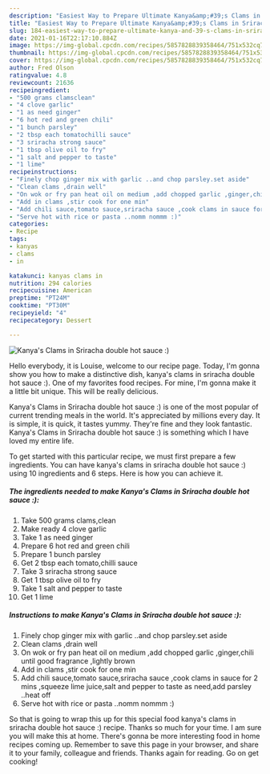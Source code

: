 ```yaml
---
description: "Easiest Way to Prepare Ultimate Kanya&amp;#39;s Clams in Sriracha double hot sauce :)"
title: "Easiest Way to Prepare Ultimate Kanya&amp;#39;s Clams in Sriracha double hot sauce :)"
slug: 184-easiest-way-to-prepare-ultimate-kanya-and-39-s-clams-in-sriracha-double-hot-sauce
date: 2021-01-16T22:17:10.884Z
image: https://img-global.cpcdn.com/recipes/5857828839358464/751x532cq70/kanyas-clams-in-sriracha-double-hot-sauce-recipe-main-photo.jpg
thumbnail: https://img-global.cpcdn.com/recipes/5857828839358464/751x532cq70/kanyas-clams-in-sriracha-double-hot-sauce-recipe-main-photo.jpg
cover: https://img-global.cpcdn.com/recipes/5857828839358464/751x532cq70/kanyas-clams-in-sriracha-double-hot-sauce-recipe-main-photo.jpg
author: Fred Olson
ratingvalue: 4.8
reviewcount: 21636
recipeingredient:
- "500 grams clamsclean"
- "4 clove garlic"
- "1 as need ginger"
- "6 hot red and green chili"
- "1 bunch parsley"
- "2 tbsp each tomatochilli sauce"
- "3 sriracha strong sauce"
- "1 tbsp olive oil to fry"
- "1 salt and pepper to taste"
- "1 lime"
recipeinstructions:
- "Finely chop ginger mix with garlic ..and chop parsley.set aside"
- "Clean clams ,drain well"
- "On wok or fry pan heat oil on medium ,add chopped garlic ,ginger,chili until good fragrance ,lightly brown"
- "Add in clams ,stir cook for one min"
- "Add chili sauce,tomato sauce,sriracha sauce ,cook clams in sauce for 2 mins ,squeeze lime juice,salt and pepper to taste as need,add parsley ..heat off"
- "Serve hot with rice or pasta ..nomm nommm :)"
categories:
- Recipe
tags:
- kanyas
- clams
- in

katakunci: kanyas clams in 
nutrition: 294 calories
recipecuisine: American
preptime: "PT24M"
cooktime: "PT30M"
recipeyield: "4"
recipecategory: Dessert

---
```



![Kanya&#39;s Clams in Sriracha double hot sauce :)](https://img-global.cpcdn.com/recipes/5857828839358464/751x532cq70/kanyas-clams-in-sriracha-double-hot-sauce-recipe-main-photo.jpg)

Hello everybody, it is Louise, welcome to our recipe page. Today, I'm gonna show you how to make a distinctive dish, kanya&#39;s clams in sriracha double hot sauce :). One of my favorites food recipes. For mine, I'm gonna make it a little bit unique. This will be really delicious.

Kanya&#39;s Clams in Sriracha double hot sauce :) is one of the most popular of current trending meals in the world. It's appreciated by millions every day. It is simple, it is quick, it tastes yummy. They're fine and they look fantastic. Kanya&#39;s Clams in Sriracha double hot sauce :) is something which I have loved my entire life.




To get started with this particular recipe, we must first prepare a few ingredients. You can have kanya&#39;s clams in sriracha double hot sauce :) using 10 ingredients and 6 steps. Here is how you can achieve it.

<!--inarticleads1-->

##### The ingredients needed to make Kanya&#39;s Clams in Sriracha double hot sauce :):

1. Take 500 grams clams,clean
1. Make ready 4 clove garlic
1. Take 1 as need ginger
1. Prepare 6 hot red and green chili
1. Prepare 1 bunch parsley
1. Get 2 tbsp each tomato,chilli sauce
1. Take 3 sriracha strong sauce
1. Get 1 tbsp olive oil to fry
1. Take 1 salt and pepper to taste
1. Get 1 lime




<!--inarticleads2-->

##### Instructions to make Kanya&#39;s Clams in Sriracha double hot sauce :):

1. Finely chop ginger mix with garlic ..and chop parsley.set aside
1. Clean clams ,drain well
1. On wok or fry pan heat oil on medium ,add chopped garlic ,ginger,chili until good fragrance ,lightly brown
1. Add in clams ,stir cook for one min
1. Add chili sauce,tomato sauce,sriracha sauce ,cook clams in sauce for 2 mins ,squeeze lime juice,salt and pepper to taste as need,add parsley ..heat off
1. Serve hot with rice or pasta ..nomm nommm :)




So that is going to wrap this up for this special food kanya&#39;s clams in sriracha double hot sauce :) recipe. Thanks so much for your time. I am sure you will make this at home. There's gonna be more interesting food in home recipes coming up. Remember to save this page in your browser, and share it to your family, colleague and friends. Thanks again for reading. Go on get cooking!
